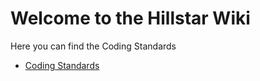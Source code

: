 <!-- TITLE: Welcome -->
<!-- SUBTITLE: A quick summary of Home -->

# Welcome to the Hillstar Wiki
Here you can find the Coding Standards

- [Coding Standards](./coding-standards)